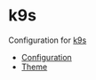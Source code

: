 # k9s

Configuration for [k9s](https://k9scli.io/)

- [Configuration](https://k9scli.io/topics/config/)  
- [Theme](https://github.com/catppuccin/k9s)  

